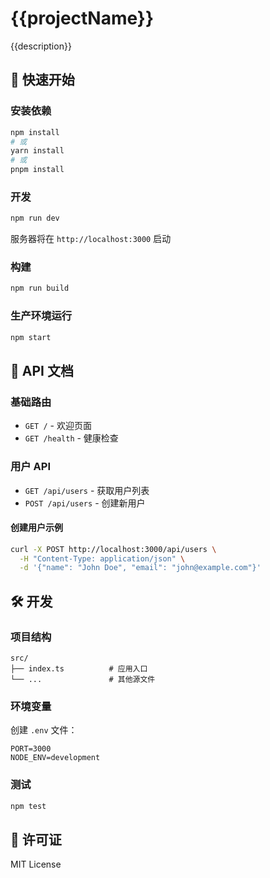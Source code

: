 # {{projectName}}

{{description}}

## 🚀 快速开始

### 安装依赖

```bash
npm install
# 或
yarn install
# 或
pnpm install
```

### 开发

```bash
npm run dev
```

服务器将在 `http://localhost:3000` 启动

### 构建

```bash
npm run build
```

### 生产环境运行

```bash
npm start
```

## 📖 API 文档

### 基础路由

- `GET /` - 欢迎页面
- `GET /health` - 健康检查

### 用户 API

- `GET /api/users` - 获取用户列表
- `POST /api/users` - 创建新用户

#### 创建用户示例

```bash
curl -X POST http://localhost:3000/api/users \
  -H "Content-Type: application/json" \
  -d '{"name": "John Doe", "email": "john@example.com"}'
```

## 🛠️ 开发

### 项目结构

```
src/
├── index.ts          # 应用入口
└── ...               # 其他源文件
```

### 环境变量

创建 `.env` 文件：

```env
PORT=3000
NODE_ENV=development
```

### 测试

```bash
npm test
```

## 📄 许可证

MIT License
